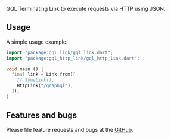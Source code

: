 GQL Terminating Link to execute requests via HTTP using JSON.

## Usage

A simple usage example:

```dart
import "package:gql_link/gql_link.dart";
import "package:gql_http_link/gql_http_link.dart";

void main () {
  final link = Link.from([
    // SomeLink(),
    HttpLink("/graphql"),
  ]);
}

```

## Features and bugs

Please file feature requests and bugs at the [GitHub][tracker].

[tracker]: https://github.com/gql-dart/gql/issues
